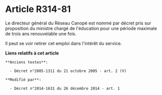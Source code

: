 # Article R314-81

Le directeur général du    Réseau Canopé est nommé par décret pris sur proposition du ministre chargé de l'éducation pour une
période maximale de trois ans renouvelable une fois. 

Il peut se voir retirer cet emploi dans l'intérêt du service.

**Liens relatifs à cet article**

	**Anciens textes**:

	  - Décret n°2005-1311 du 21 octobre 2005 - art. 2 (V)

	**Modifié par**:

	  - Décret n°2014-1631 du 26 décembre 2014 - art. 1

